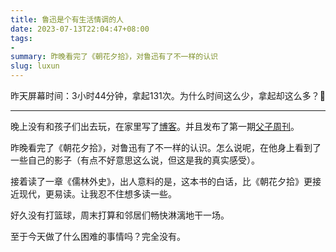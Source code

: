 ```yaml
---
title: 鲁迅是个有生活情调的人
date: 2023-07-13T22:04:47+08:00
tags:
- 
summary: 昨晚看完了《朝花夕拾》，对鲁迅有了不一样的认识
slug: luxun
---
```


昨天屏幕时间：3小时44分钟，拿起131次。为什么时间这么少，拿起却这么多？🤔

---

晚上没有和孩子们出去玩，在家里写了[博客](https://www.kele.me/p/microbiome)。并且发布了第一期[父子周刊](https://fuzi.one/posts/fuzi001/)。

昨晚看完了《朝花夕拾》，对鲁迅有了不一样的认识。怎么说呢，在他身上看到了一些自己的影子（有点不好意思这么说，但这是我的真实感受）。

接着读了一章《儒林外史》，出人意料的是，这本书的白话，比《朝花夕拾》更接近现代，更易读。让我忍不住想多读一些。

好久没有打篮球，周末打算和邻居们畅快淋漓地干一场。

至于今天做了什么困难的事情吗？完全没有。